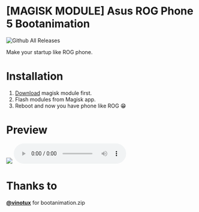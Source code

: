# [MAGISK MODULE] Asus ROG Phone 5 Bootanimation
![Github All Releases](https://img.shields.io/github/downloads/IRedDragonICY/Asus-ROG-Phone-5-Bootanimation/total.svg)

Make your startup like ROG phone.

# Installation
1. [Download](https://github.com/IRedDragonICY/Asus-ROG-Phone-5-Bootanimation/releases/download/v1.1/Asus_ROG_Phone_5_Bootanimation.zip) magisk module first.
2. Flash modules from Magisk app.
3. Reboot and now you have phone like ROG 😁

# Preview
![](https://github.com/IRedDragonICY/Asus-ROG-Phone-5-Bootanimation/blob/main/Media/Asus_ROG_Phone_5_Bootanimation.gif?raw=true)
![](https://github.com/IRedDragonICY/Asus-ROG-Phone-5-Bootanimation/blob/main/Media/bootaudio.mp3)
# Thanks to

**[@vinotux](https://forum.xda-developers.com/m/vinotux.11534853/)** for bootanimation.zip
